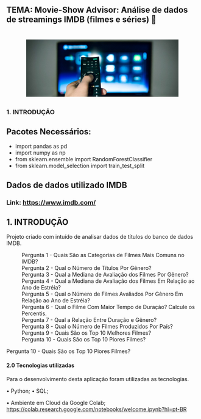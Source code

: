
## TEMA:  Movie-Show Advisor: Análise de dados de streamings IMDB (filmes e séries) 🎥
<h1 align="center">
    <img alt="imagem_Cuponation" src="./image/Controle.jpg" width="400px" />
</h1>

### 1. INTRODUÇÃO

## Pacotes Necessários:

- import pandas as pd 
- import numpy as np
- from sklearn.ensemble import RandomForestClassifier
- from sklearn.model_selection import train_test_split 

## Dados de dados utilizado IMDB

### Link: https://www.imdb.com/

## 1. INTRODUÇÃO
 
Projeto criado com intuído de analisar dados de títulos do banco de dados IMDB.

<dd>Pergunta 1 - Quais São as Categorias de Filmes Mais Comuns no IMDB?</dd>
                            <dd>Pergunta 2 - Qual o Número de Títulos Por Gênero?</dd>
                            <dd>Pergunta 3 - Qual a Mediana de Avaliação dos Filmes Por Gênero?</dd>
                            <dd>Pergunta 4 - Qual a Mediana de Avaliação dos Filmes Em Relação ao Ano de Estréia?</dd>
                            <dd>Pergunta 5 - Qual o Número de Filmes Avaliados Por Gênero Em Relação ao Ano de Estréia?</dd>
                            <dd>Pergunta 6 - Qual o Filme Com Maior Tempo de Duração? Calcule os Percentis.</dd>
                            <dd>Pergunta 7 - Qual a Relação Entre Duração e Gênero?</dd>
                            <dd>Pergunta 8 - Qual o Número de Filmes Produzidos Por País?</dd>
                            <dd>Pergunta 9 - Quais São os Top 10 Melhores Filmes?</dd>
                            <dd>Pergunta 10 - Quais São os Top 10 Piores Filmes?</dd>

Pergunta 10 - Quais São os Top 10 Piores Filmes?
#### 2.0	Tecnologias utilizadas
Para o desenvolvimento desta aplicação foram utilizadas as tecnologias.

• Python;
• SQL;

• Ambiente em Cloud da Google Colab; https://colab.research.google.com/notebooks/welcome.ipynb?hl=pt-BR




